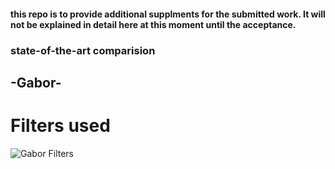 #### this repo is to provide additional supplments for the submitted work. It will not be explained in detail here at this moment until the acceptance.

### state-of-the-art comparision
## -Gabor-
# Filters used 
![Gabor Filters](gWaveNet_gravity-wave-detection/state-of-the-art_methods/gabor-filters/gabor-filters.png)

